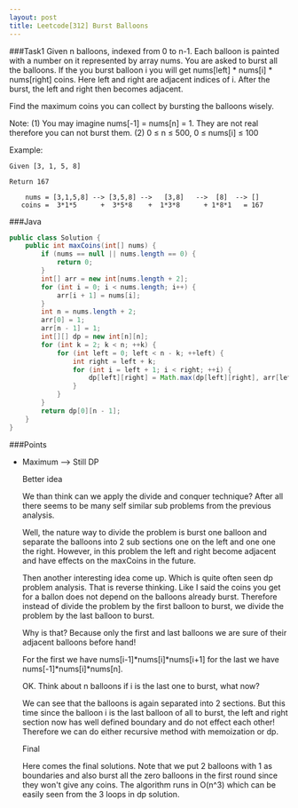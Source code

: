 ```yaml
---
layout: post
title: Leetcode[312] Burst Balloons
---
```

###Task1
Given n balloons, indexed from 0 to n-1. Each balloon is painted with a number on it represented by array nums. You are asked to burst all the balloons. If the you burst balloon i you will get nums[left] * nums[i] * nums[right] coins. Here left and right are adjacent indices of i. After the burst, the left and right then becomes adjacent.

Find the maximum coins you can collect by bursting the balloons wisely.

Note: 
(1) You may imagine nums[-1] = nums[n] = 1. They are not real therefore you can not burst them.
(2) 0 ≤ n ≤ 500, 0 ≤ nums[i] ≤ 100

Example:

	Given [3, 1, 5, 8]
	
	Return 167
	
	    nums = [3,1,5,8] --> [3,5,8] -->   [3,8]   -->  [8]  --> []
	   coins =  3*1*5      +  3*5*8    +  1*3*8      + 1*8*1   = 167

###Java
```java
public class Solution {
    public int maxCoins(int[] nums) {
        if (nums == null || nums.length == 0) {
            return 0;
        }
        int[] arr = new int[nums.length + 2];
        for (int i = 0; i < nums.length; i++) {
            arr[i + 1] = nums[i];
        }
        int n = nums.length + 2;
        arr[0] = 1;
        arr[n - 1] = 1;
        int[][] dp = new int[n][n];
        for (int k = 2; k < n; ++k) {
            for (int left = 0; left < n - k; ++left) {
                int right = left + k;
                for (int i = left + 1; i < right; ++i) {
                    dp[left][right] = Math.max(dp[left][right], arr[left] * arr[i] * arr[right] + dp[left][i] + dp[i][right]);
                }
            }
        }
        return dp[0][n - 1];
    }
}
```

###Points
* Maximum --> Still DP


	Better idea
	
	We than think can we apply the divide and conquer technique? After all there seems to be many self similar sub problems from the previous analysis.
	
	Well, the nature way to divide the problem is burst one balloon and separate the balloons into 2 sub sections one on the left and one one the right. However, in this problem the left and right become adjacent and have effects on the maxCoins in the future.
	
	Then another interesting idea come up. Which is quite often seen dp problem analysis. That is reverse thinking. Like I said the coins you get for a ballon does not depend on the balloons already burst. Therefore instead of divide the problem by the first balloon to burst, we divide the problem by the last balloon to burst.
	
	Why is that? Because only the first and last balloons we are sure of their adjacent balloons before hand!
	
	For the first we have nums[i-1]*nums[i]*nums[i+1] for the last we have nums[-1]*nums[i]*nums[n].
	
	OK. Think about n balloons if i is the last one to burst, what now?
	
	We can see that the balloons is again separated into 2 sections. But this time since the balloon i is the last balloon of all to burst, the left and right section now has well defined boundary and do not effect each other! Therefore we can do either recursive method with memoization or dp.
	
	Final
	
	Here comes the final solutions. Note that we put 2 balloons with 1 as boundaries and also burst all the zero balloons in the first round since they won't give any coins. The algorithm runs in O(n^3) which can be easily seen from the 3 loops in dp solution.